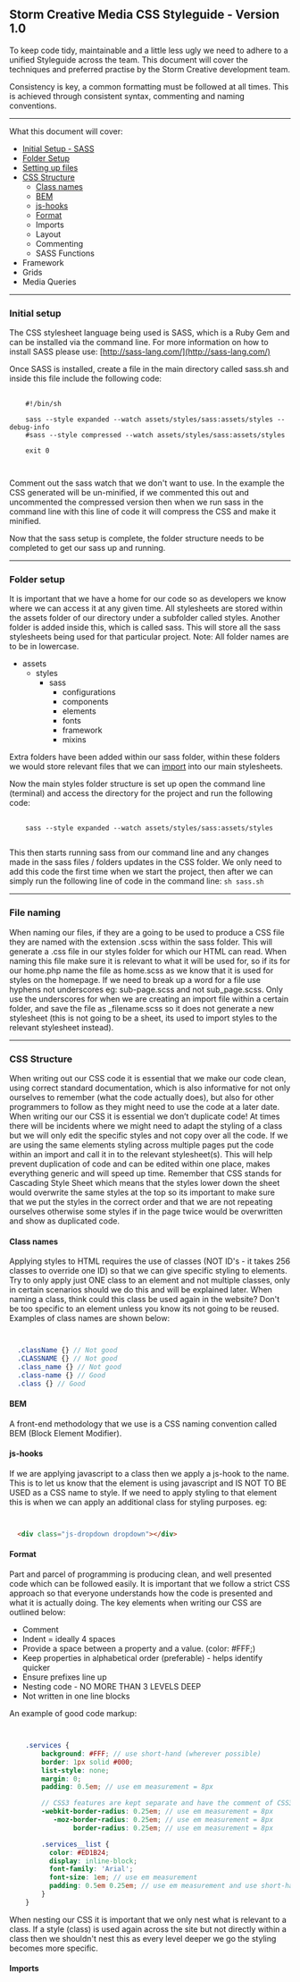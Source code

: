## Storm Creative Media CSS Styleguide - Version 1.0

To keep code tidy, maintainable and a little less ugly we need to adhere to a unified Styleguide across the team. This document will cover the techniques and preferred practise by the Storm Creative development team.

Consistency is key, a common formatting must be followed at all times. This is achieved through consistent syntax, commenting and naming conventions.

---
What this document will cover:

* [Initial Setup - SASS](css.md#initial-setup)
* [Folder Setup](css.md#folder-setup)
* [Setting up files](css.md#file-naming)
* [CSS Structure](css.md#css-structure)
  * [Class names](css.md#class-names)
  * [BEM](css.md#bem)
  * [js-hooks](css.md#js-hooks)
  * [Format](css.md#format)
  * Imports
  * Layout
  * Commenting
  * SASS Functions
* Framework
* Grids
* Media Queries

---
### Initial setup

The CSS stylesheet language being used is SASS, which is a Ruby Gem and can be installed via the command line. For more information on how to install SASS please use: [http://sass-lang.com/](http://sass-lang.com/)

Once SASS is installed, create a file in the main directory called sass.sh and inside this file include the following code:

<pre>
  <code>
    #!/bin/sh

    sass --style expanded --watch assets/styles/sass:assets/styles --debug-info
    #sass --style compressed --watch assets/styles/sass:assets/styles

    exit 0

  </code>
</pre>

Comment out the sass watch that we don't want to use. In the example the CSS generated will be un-minified, if we commented this out and uncommented the compressed version then when we run sass in the command line with this line of code it will compress the CSS and make it minified.

Now that the sass setup is complete, the folder structure needs to be completed to get our sass up and running.

---
### Folder setup

It is important that we have a home for our code so as developers we know where we can access it at any given time. All stylesheets are stored within the assets folder of our directory under a subfolder called styles. Another folder is added inside this, which is called sass. This will store all the sass stylesheets being used for that particular project. Note: All folder names are to be in lowercase.

* assets
  * styles
  	* sass
        * configurations
        * components
        * elements
        * fonts
        * framework
        * mixins

Extra folders have been added within our sass folder, within these folders we would store relevant files that we can [import](css.md#imports) into our main stylesheets. 

Now the main styles folder structure is set up open the command line (terminal) and access the directory for the project and run the following code:

<pre>
  <code>
    sass --style expanded --watch assets/styles/sass:assets/styles
  </code>
</pre>

This then starts running sass from our command line and any changes made in the sass files / folders updates in the CSS folder. We only need to add this code the first time when we start the project, then after we can simply run the following line of code in the command line: `sh sass.sh`

---
### File naming

When naming our files, if they are a going to be used to produce a CSS file they are named with the extension .scss within the sass folder. This will generate a .css file in our styles folder for which our HTML can read. When naming this file make sure it is relevant to what it will be used for, so if its for our home.php name the file as home.scss as we know that it is used for styles on the homepage. If we need to break up a word for a file use hyphens not underscores eg: sub-page.scss and not sub_page.scss. Only use the underscores for when we are creating an import file within a certain folder, and save the file as _filename.scss so it does not generate a new stylesheet (this is not going to be a sheet, its used to import styles to the relevant stylesheet instead).

---
### CSS Structure

When writing out our CSS code it is essential that we make our code clean, using correct standard documentation, which is also informative for not only ourselves to remember (what the code actually does), but also for other programmers to follow as they might need to use the code at a later date. When writing our our CSS it is essential we don’t duplicate code! At times there will be incidents where we might need to adapt the styling of a class but we will only edit the specific styles and not copy over all the code. If we are using the same elements styling across multiple pages put the code within an import and call it in to the relevant stylesheet(s). This will help prevent duplication of code and can be edited within one place, makes everything generic and will speed up time. Remember that CSS stands for Cascading Style Sheet which means that the styles lower down the sheet would overwrite the same styles at the top so its important to make sure that we put the styles in the correct order and that we are not repeating ourselves otherwise some styles if in the page twice would be overwritten and show as duplicated code.

#### Class names

Applying styles to HTML requires the use of classes (NOT ID's - it takes 256 classes to override one ID) so that we can give specific styling to elements. Try to only apply just ONE class to an element and not multiple classes, only in certain scenarios should we do this and will be explained later. When naming a class, think could this class be used again in the website? Don't be too specific to an element unless you know its not going to be reused. Examples of class names are shown below:

```scss


  .className {} // Not good
  .CLASSNAME {} // Not good
  .class_name {} // Not good
  .class-name {} // Good
  .class {} // Good

```

#### BEM

A front-end methodology that we use is a CSS naming convention called BEM (Block Element Modifier).

#### js-hooks

If we are applying javascript to a class then we apply a js-hook to the name. This is to let us know that the element is using javascript and IS NOT TO BE USED as a CSS name to style. If we need to apply styling to that element this is when we can apply an additional class for styling purposes. eg:

```html


  <div class="js-dropdown dropdown"></div>

```

#### Format

Part and parcel of programming is producing clean, and well presented code which can be followed easily. It is important that we follow a strict CSS approach so that everyone understands how the code is presented and what it is actually doing. The key elements when writing our CSS are outlined below:

* Comment
* Indent = ideally 4 spaces
* Provide a space between a property and a value. (color: #FFF;)
* Keep properties in alphabetical order (preferable) - helps identify quicker
* Ensure prefixes line up
* Nesting code - NO MORE THAN 3 LEVELS DEEP
* Not written in one line blocks

An example of good code markup:

```scss


    .services {
        background: #FFF; // use short-hand (wherever possible)
        border: 1px solid #000;
        list-style: none;
        margin: 0;
        padding: 0.5em; // use em measurement = 8px

        // CSS3 features are kept separate and have the comment of CSS3 to let us know
        -webkit-border-radius: 0.25em; // use em measurement = 8px
           -moz-border-radius: 0.25em; // use em measurement = 8px
                border-radius: 0.25em; // use em measurement = 8px

        .services__list {
          color: #ED1B24;
          display: inline-block;
          font-family: 'Arial';
          font-size: 1em; // use em measurement
          padding: 0.5em 0.25em; // use em measurement and use short-hand = 8px (top,bottom) and 4px (left,right)
        }
    }

```

When nesting our CSS it is important that we only nest what is relevant to a class. If a style (class) is used again across the site but not directly within a class then we shouldn't nest this as every level deeper we go the styling becomes more specific.

#### Imports

